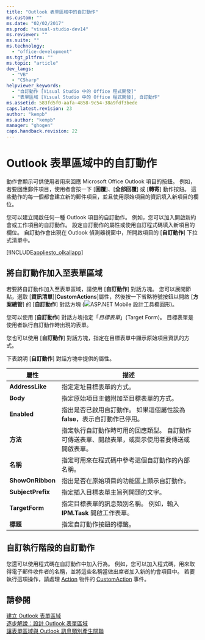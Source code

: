 ```yaml
---
title: "Outlook 表單區域中的自訂動作"
ms.custom: ""
ms.date: "02/02/2017"
ms.prod: "visual-studio-dev14"
ms.reviewer: ""
ms.suite: ""
ms.technology: 
  - "office-development"
ms.tgt_pltfrm: ""
ms.topic: "article"
dev_langs: 
  - "VB"
  - "CSharp"
helpviewer_keywords: 
  - "自訂動作 [Visual Studio 中的 Office 程式開發]"
  - "表單區域 [Visual Studio 中的 Office 程式開發], 自訂動作"
ms.assetid: 583fd5f0-aafa-4858-9c54-38a9fdf3bede
caps.latest.revision: 23
author: "kempb"
ms.author: "kempb"
manager: "ghogen"
caps.handback.revision: 22
---
```

# Outlook 表單區域中的自訂動作
  動作會顯示可供使用者用來回應 Microsoft Office Outlook 項目的按鈕。  例如，若要回應郵件項目，使用者會按一下 \[**回覆**\]、\[**全部回覆**\] 或 \[**轉寄**\] 動作按鈕。  這些動作的每一個都會建立新的郵件項目，並且使用原始項目的資訊填入新項目的欄位。  
  
 您可以建立開啟任何一種 Outlook 項目的自訂動作。  例如，您可以加入開啟新約會或工作項目的自訂動作。  設定自訂動作的屬性或使用自訂程式碼填入新項目的欄位。  自訂動作會出現在 Outlook 偵測器視窗中，所開啟項目的 \[**自訂動作**\] 下拉式清單中。  
  
 [!INCLUDE[appliesto_olkallapp](../vsto/includes/appliesto-olkallapp-md.md)]  
  
## 將自訂動作加入至表單區域  
 若要將自訂動作加入至表單區域，請使用 \[**自訂動作**\] 對話方塊。  您可以展開節點，選取 \[**資訊清單**\]\[**CustomActions**\]屬性，然後按一下省略符號按鈕以開啟 \[**方案總管**\] 的 \[**自訂動作**\] 對話方塊 \(![ASP.NET Mobile 設計工具橢圓形](~/docs/sharepoint/media/mwellipsis.gif "ASP.NET Mobile 設計工具橢圓形")\)。  
  
 您可以使用 \[**自訂動作**\] 對話方塊指定「*目標表單*」\(Target Form\)。  目標表單是使用者執行自訂動作時出現的表單。  
  
 您也可以使用 \[**自訂動作**\] 對話方塊，指定在目標表單中顯示原始項目資訊的方式。  
  
 下表說明 \[**自訂動作**\] 對話方塊中提供的屬性。  
  
|屬性|描述|  
|--------|--------|  
|**AddressLike**|指定定址目標表單的方式。|  
|**Body**|指定原始項目主體附加至目標表單的方式。|  
|**Enabled**|指出是否已啟用自訂動作。  如果這個屬性設為 **false**，表示自訂動作已停用。|  
|**方法**|指定執行自訂動作時可用的回應類型。  自訂動作可傳送表單、開啟表單，或提示使用者要傳送或開啟表單。|  
|**名稱**|指定可用來在程式碼中參考這個自訂動作的內部名稱。|  
|**ShowOnRibbon**|指出是否在原始項目的功能區上顯示自訂動作。|  
|**SubjectPrefix**|指定插入目標表單主旨列開頭的文字。|  
|**TargetForm**|指定目標表單的訊息類別名稱。  例如，輸入 **IPM.Task** 開啟工作表單。|  
|**標題**|指定自訂動作按鈕的標籤。|  
  
## 自訂執行階段的自訂動作  
 您還可以使用程式碼在自訂動作中加入行為。  例如，您可以加入程式碼，用來取得電子郵件收件者的名稱，並將這些名稱當做出席者加入新的約會項目中。  若要執行這項操作，請處理 [Action](HV05247650) 物件的 [CustomAction](HV05247448) 事件。  
  
## 請參閱  
 [建立 Outlook 表單區域](../vsto/creating-outlook-form-regions.md)   
 [逐步解說：設計 Outlook 表單區域](../vsto/walkthrough-designing-an-outlook-form-region.md)   
 [讓表單區域與 Outlook 訊息類別產生關聯](../vsto/associating-a-form-region-with-an-outlook-message-class.md)  
  
  